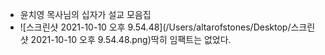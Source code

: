 - 윤치영 목사님의 십자가 설교 모음집
- ![스크린샷 2021-10-10 오후 9.54.48](/Users/altarofstones/Desktop/스크린샷 2021-10-10 오후 9.54.48.png)딱히 임팩트는 없었다. 